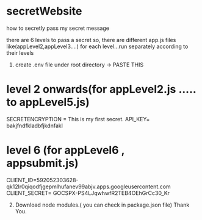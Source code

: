 # secretWebsite
how to secretly pass my secret message

there are 6 levels to pass a secret
so, there are different app.js files like(appLevel2,appLevel3....) for each level...run separately according to their levels

1. create .env file under root directory
    -> PASTE THIS 
# level 2 onwards(for appLevel2.js ..... to appLevel5.js) 
SECRETENCRYPTION = This is my first secret.
API_KEY= bakjfndfkladbfjkdnfakl

# level 6 (for appLevel6 , appsubmit.js)
CLIENT_ID=592052303628-qk12lr0qiqodfjgepmlhufanev99abjv.apps.googleusercontent.com
CLIENT_SECRET= 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

2. Download node modules.( you can check in package.json file)
Thank You.
